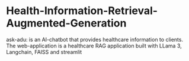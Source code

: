 # Health-Information-Retrieval-Augmented-Generation
ask-adu: is an AI-chatbot that provides healthcare information to clients. The web-application is a healthcare RAG application built with LLama 3, Langchain, FAISS and streamlit 
